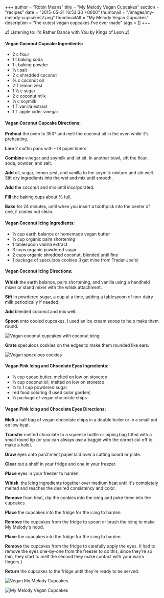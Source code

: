 +++
author = "Robin Means"
title = "My Melody Vegan Cupcakes"
section = "recipes"
date = "2015-05-31 16:53:30 +0000"
thumbnail = "/images/my-melody-cupcakes2.png"
thumbnailAlt = "My Melody Vegan Cupcakes"
description = "the cutest vegan cupcakes I've ever made"
tags = []
+++

♫&nbsp;Listening to: I'd Rather Dance with You by Kings of Leon ♫

#### Vegan Coconut Cupcake Ingredients:

- 2 c flour
- 1 t baking soda
- 1 t baking powder
- ½ t salt
- 2 c shredded coconut
- ⅔ c coconut oil
- 2 T lemon zest
- 1 ½ c sugar
- 2 c coconut milk
- ½ c soymilk
- 1 T vanilla extract
- 1 T apple cider vinegar



#### Vegan Coconut Cupcake Directions:

**Preheat** the oven to 350° and melt the coconut oil in the oven while it's preheating.

**Line** 2 muffin pans with ~18 paper liners.

**Combine** vinegar and soymilk and let sit. In another bowl, sift the flour, soda, powder, and salt.

**Add** oil, sugar, lemon zest, and vanilla to the soymilk mixture and stir well. Sift dry ingredients into the wet and mix until smooth.

**Add** the coconut and mix until incorporated.

**Fill** the baking cups about ⅔&nbsp;full.

**Bake** for 24 minutes, until when you insert a toothpick into the center of one, it comes out clean.



#### Vegan Coconut Icing Ingredients:

- ½ cup earth balance or homemade vegan butter
- ½ cup organic palm shortening
- 1 tablespoon vanilla extract
- 3 cups organic powdered sugar
- 2 cups organic shredded coconut, blended until fine
- 1 package of speculoos cookies (I get mine from Trader Joe's)



#### Vegan Coconut Icing Directions:

**Whisk** the earth balance, palm shortening, and vanilla using a handheld mixer or stand mixer with the whisk attachment.

**Sift** in powdered sugar, a cup at a time, adding a tablespoon of non-dairy milk periodically if needed.

**Add** blended coconut and mix well.

**Spoon** onto cooled cupcakes. I used an ice cream scoop to help make them round.

![Vegan coconut cupcakes with coconut icing](/images/my-melody-cupcakes1.png)

**Grate** speculoos cookies on the edges to make them rounded like ears.

![Vegan speculoos cookies](/images/my-melody-cupcakes3.png)



#### Vegan Pink Icing and Chocolate Eyes Ingredients:

- ½ cup cacao butter, melted on low on stovetop
- ½ cup coconut oil, melted on low on stovetop
- ½ to 1 cup powdered sugar
- red food coloring (I used color garden)
- ½&nbsp;package of vegan chocolate chips



#### Vegan Pink Icing and Chocolate Eyes Directions:

**Melt** a half bag of vegan chocolate chips in a double boiler or in a small pot on low heat.

**Transfer** melted chocolate to a squeeze bottle or piping bag fitted with a small round tip (or you can always use a baggie with the cornet cut off to make a hole).

**Draw** eyes onto parchment paper laid over a cutting board or plate.

**Clear** out a shelf in your fridge and one in your freezer.

**Place** eyes in your freezer to harden.

**Whisk** &nbsp;the icing ingredients together over medium heat until it's completely melted and reaches the desired consistency and color.

**Remove** from heat, dip the cookies into the icing and poke them into the cupcakes.

**Place** the cupcakes into the fridge for the icing to harden.

**Remove** the cupcakes from the fridge to spoon or brush the icing to make My Melody's hood.

**Place** the cupcakes into the fridge for the icing to harden.

**Remove** the cupcakes from the fridge to carefully apply the eyes. (I had to remove the eyes one-by-one from the freezer to do this, since they're so thin, they start to melt the second they make contact with your warm fingers.)

**Return** the cupcakes to the fridge until they're ready to be served.

![Vegan My Melody Cupcakes](/images/my-melody-cupcakes4.png)

![My Melody Vegan Cupcakes](/images/my-melody-cupcakes2.png)

